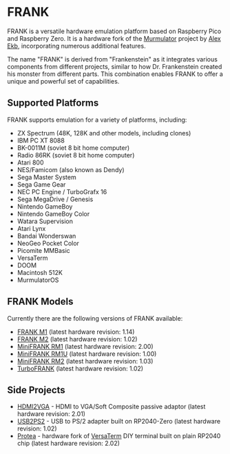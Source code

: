 # FRANK

FRANK is a versatile hardware emulation platform based on Raspberry Pico and Raspberry Zero. It is a hardware fork of the [Murmulator](https://murmulator.ru/) project by [Alex Ekb](https://t.me/Alex_Eburg), incorporating numerous additional features.

The name "FRANK" is derived from "Frankenstein" as it integrates various components from different projects, similar to how Dr. Frankenstein created his monster from different parts. This combination enables FRANK to offer a unique and powerful set of capabilities.

## Supported Platforms

FRANK supports emulation for a variety of platforms, including:

* ZX Spectrum (48K, 128K and other models, including clones)
* IBM PC XT 8088
* BK-0011М (soviet 8 bit home computer)
* Radio 86RK (soviet 8 bit home computer)
* Atari 800
* NES/Famicom (also known as Dendy)
* Sega Master System
* Sega Game Gear
* NEC PC Engine / TurboGrafx 16
* Sega MegaDrive / Genesis
* Nintendo GameBoy
* Nintendo GameBoy Color
* Watara Supervision
* Atari Lynx
* Bandai Wonderswan
* NeoGeo Pocket Color
* Picomite MMBasic
* VersaTerm
* DOOM
* Macintosh 512K
* MurmulatorOS

## FRANK Models

Currently there are the following versions of FRANK available:

* [FRANK M1](./hardware/frank_m1) (latest hardware revision: 1.14)
* [FRANK M2](./hardware/frank_m2) (latest hardware revision: 1.02)
* [MiniFRANK RM1](./hardware/minifrank_rm1) (latest hardware revision: 2.00)
* [MiniFRANK RM1U](./hardware/minifrank_rm1u) (latest hardware revision: 1.00)
* [MiniFRANK RM2](./hardware/minifrank_rm2) (latest hardware revision: 1.03)
* [TurboFRANK](./hardware/turbofrank) (latest hardware revision: 1.02)

## Side Projects

* [HDMI2VGA](./hardware/hdmi2vga) - HDMI to VGA/Soft Composite passive adaptor (latest hardware revision: 2.01)
* [USB2PS2](./hardware/usb2ps2) - USB to PS/2 adapter built on RP2040-Zero (latest hardware revision: 1.02)
* [Protea](./hardware/protea) - hardware fork of [VersaTerm](https://github.com/dhansel/VersaTerm) DIY terminal built on plain RP2040 chip (latest hardware revision: 2.02)
